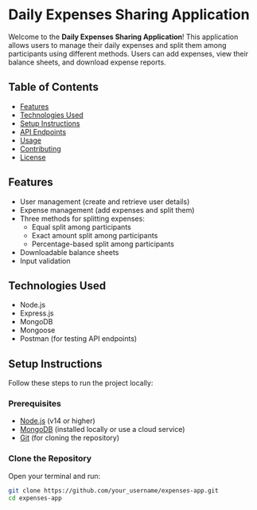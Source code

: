 # Daily Expenses Sharing Application

Welcome to the **Daily Expenses Sharing Application**! This application allows users to manage their daily expenses and split them among participants using different methods. Users can add expenses, view their balance sheets, and download expense reports.

## Table of Contents

- [Features](#features)
- [Technologies Used](#technologies-used)
- [Setup Instructions](#setup-instructions)
- [API Endpoints](#api-endpoints)
- [Usage](#usage)
- [Contributing](#contributing)
- [License](#license)

## Features

- User management (create and retrieve user details)
- Expense management (add expenses and split them)
- Three methods for splitting expenses:
  - Equal split among participants
  - Exact amount split among participants
  - Percentage-based split among participants
- Downloadable balance sheets
- Input validation

## Technologies Used

- Node.js
- Express.js
- MongoDB
- Mongoose
- Postman (for testing API endpoints)

## Setup Instructions

Follow these steps to run the project locally:

### Prerequisites

- [Node.js](https://nodejs.org/) (v14 or higher)
- [MongoDB](https://www.mongodb.com/) (installed locally or use a cloud service)
- [Git](https://git-scm.com/) (for cloning the repository)

### Clone the Repository

Open your terminal and run:

```bash
git clone https://github.com/your_username/expenses-app.git
cd expenses-app

